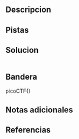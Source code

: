 
## Descripcion

## Pistas



## Solucion
``` 
```

## Bandera
picoCTF{}

## Notas adicionales


## Referencias
